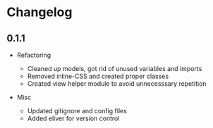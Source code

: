 # Changelog

## 0.1.1

* Refactoring
  - Cleaned up models, got rid of unused variables and imports
  - Removed inline-CSS and created proper classes
  - Created view helper module to avoid unnecesssary repetition

* Misc
  - Updated gitignore and config files
  - Added eliver for version control
